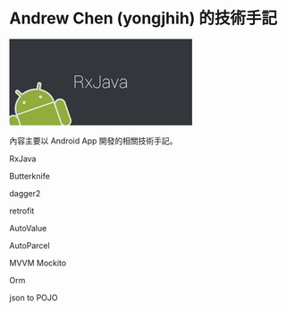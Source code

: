 # Andrew Chen (yongjhih) 的技術手記

![](cover.jpg)

內容主要以 Android App 開發的相關技術手記。

RxJava

Butterknife

dagger2

retrofit

AutoValue

AutoParcel

MVVM
Mockito

Orm

json to POJO